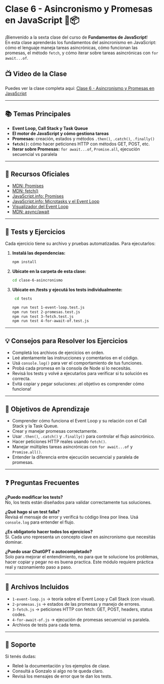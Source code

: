 # Clase 6 - Asincronismo y Promesas en JavaScript 🔄📦

¡Bienvenido a la sexta clase del curso de **Fundamentos de JavaScript**!  
En esta clase aprenderás los fundamentos del asincronismo en JavaScript: cómo el lenguaje maneja tareas asincrónicas, cómo funcionan las promesas, el método `fetch`, y cómo iterar sobre tareas asincrónicas con `for await...of`.

## 📺 Video de la Clase

Puedes ver la clase completa aquí: [Clase 6 - Asincronismo y Promesas en JavaScript](https://youtu.be/V1PKs5ABf0w?si=L9o1gmvnsJtJLQLo)


---

## 📚 Temas Principales

- **Event Loop, Call Stack y Task Queue**
- **El motor de JavaScript y cómo gestiona tareas**
- **Promesas:** creación, estados y métodos `.then()`, `.catch()`, `.finally()`
- **`fetch()`:** cómo hacer peticiones HTTP con métodos GET, POST, etc.
- **Iterar sobre Promesas:** `for await...of`, `Promise.all`, ejecución secuencial vs paralela

---

## 📖 Recursos Oficiales

- [MDN: Promises](https://developer.mozilla.org/es/docs/Web/JavaScript/Guide/Using_promises)
- [MDN: fetch()](https://developer.mozilla.org/es/docs/Web/API/Fetch_API/Using_Fetch)
- [JavaScript.info: Promises](https://javascript.info/promise-basics)
- [JavaScript.info: Microtasks y el Event Loop](https://javascript.info/microtask-queue)
- [Visualizador del Event Loop](https://latentflip.com/loupe/)
- [MDN: async/await](https://developer.mozilla.org/es/docs/Learn/JavaScript/Asynchronous/Async_await)

---

## 🧪 Tests y Ejercicios

Cada ejercicio tiene su archivo y pruebas automatizadas. Para ejecutarlos:

1. **Instalá las dependencias:**
    ```bash
    npm install
    ```

2. **Ubicate en la carpeta de esta clase:**
    ```bash
    cd clase-6-asincronismo
    ```

3. **Ubicate en /tests y ejecutá los tests individualmente:**
   ```bash
    cd tests
    ```
    
    ```bash
    npm run test 1-event-loop.test.js
    npm run test 2-promesas.test.js
    npm run test 3-fetch.test.js
    npm run test 4-for-await-of.test.js
    ```

---

## 💡 Consejos para Resolver los Ejercicios

- Completá los archivos de ejercicios en orden.
- Leé atentamente las instrucciones y comentarios en el código.
- Usá `console.log()` para ver el comportamiento de tus funciones.
- Probá cada promesa en la consola de Node si lo necesitás.
- Revisá los tests y volvé a ejecutarlos para verificar si tu solución es correcta.
- Evitá copiar y pegar soluciones: ¡el objetivo es comprender cómo funciona!

---

## 🎯 Objetivos de Aprendizaje

- Comprender cómo funciona el Event Loop y su relación con el Call Stack y la Task Queue.
- Crear y manejar promesas correctamente.
- Usar `.then()`, `.catch()` y `.finally()` para controlar el flujo asincrónico.
- Hacer peticiones HTTP reales usando `fetch()`.
- Manejar múltiples tareas asincrónicas con `for await...of` y `Promise.all()`.
- Entender la diferencia entre ejecución secuencial y paralela de promesas.

---

## ❓ Preguntas Frecuentes

**¿Puedo modificar los tests?**  
No, los tests están diseñados para validar correctamente tus soluciones.

**¿Qué hago si un test falla?**  
Revisá el mensaje de error y verificá tu código línea por línea. Usá `console.log` para entender el flujo.

**¿Es obligatorio hacer todos los ejercicios?**  
Sí. Cada uno representa un concepto clave en asincronismo que necesitás dominar.

**¿Puedo usar ChatGPT o autocompletado?**  
Solo para mejorar el entendimiento, no para que te solucione los problemas, hacer copiar y pegar no es buena practica. Este módulo requiere práctica real y razonamiento paso a paso.

---

## 🔁 Archivos Incluidos

- `1-event-loop.js` → teoría sobre el Event Loop y Call Stack (con visual).
- `2-promesas.js` → estados de las promesas y manejo de errores.
- `3-fetch.js` → peticiones HTTP con fetch: GET, POST, headers, status codes.
- `4-for-await-of.js` → ejecución de promesas secuencial vs paralela.
- Archivos de tests para cada tema.

---

## 🤝 Soporte

Si tenés dudas:

- Releé la documentación y los ejemplos de clase.
- Consultá a Gonzalo si algo no te queda claro.
- Revisá los mensajes de error que te dan los tests.
